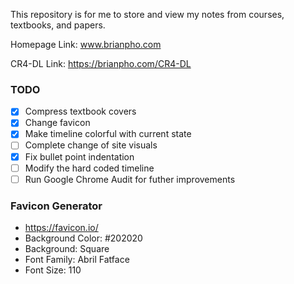 This repository is for me to store and view my notes from courses, textbooks, and papers.

Homepage Link:  www.brianpho.com

CR4-DL Link: https://brianpho.com/CR4-DL

### TODO
- [x] Compress textbook covers
- [x] Change favicon
- [x] Make timeline colorful with current state
- [ ] Complete change of site visuals 
- [x] Fix bullet point indentation
- [ ] Modify the hard coded timeline
- [ ] Run Google Chrome Audit for futher improvements

### Favicon Generator
 * https://favicon.io/
 * Background Color: #202020
 * Background: Square
 * Font Family: Abril Fatface
 * Font Size: 110

